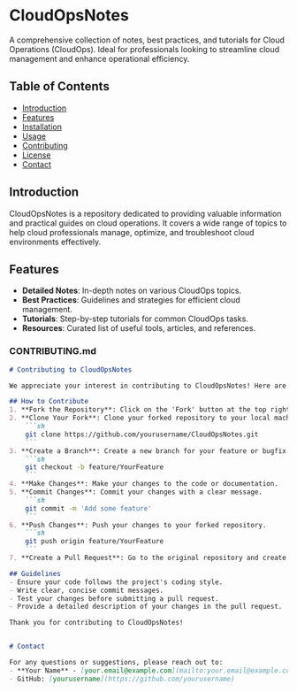 # CloudOpsNotes

A comprehensive collection of notes, best practices, and tutorials for Cloud Operations (CloudOps). Ideal for professionals looking to streamline cloud management and enhance operational efficiency.

## Table of Contents
- [Introduction](#introduction)
- [Features](#features)
- [Installation](#installation)
- [Usage](#usage)
- [Contributing](#contributing)
- [License](#license)
- [Contact](#contact)

## Introduction
CloudOpsNotes is a repository dedicated to providing valuable information and practical guides on cloud operations. It covers a wide range of topics to help cloud professionals manage, optimize, and troubleshoot cloud environments effectively.

## Features
- **Detailed Notes**: In-depth notes on various CloudOps topics.
- **Best Practices**: Guidelines and strategies for efficient cloud management.
- **Tutorials**: Step-by-step tutorials for common CloudOps tasks.
- **Resources**: Curated list of useful tools, articles, and references.


### CONTRIBUTING.md

```markdown
# Contributing to CloudOpsNotes

We appreciate your interest in contributing to CloudOpsNotes! Here are some guidelines to help you get started.

## How to Contribute
1. **Fork the Repository**: Click on the 'Fork' button at the top right of the repository page.
2. **Clone Your Fork**: Clone your forked repository to your local machine.
    ```sh
    git clone https://github.com/yourusername/CloudOpsNotes.git
    ```
3. **Create a Branch**: Create a new branch for your feature or bugfix.
    ```sh
    git checkout -b feature/YourFeature
    ```
4. **Make Changes**: Make your changes to the code or documentation.
5. **Commit Changes**: Commit your changes with a clear message.
    ```sh
    git commit -m 'Add some feature'
    ```
6. **Push Changes**: Push your changes to your forked repository.
    ```sh
    git push origin feature/YourFeature
    ```
7. **Create a Pull Request**: Go to the original repository and create a pull request from your fork.

## Guidelines
- Ensure your code follows the project's coding style.
- Write clear, concise commit messages.
- Test your changes before submitting a pull request.
- Provide a detailed description of your changes in the pull request.

Thank you for contributing to CloudOpsNotes!


# Contact

For any questions or suggestions, please reach out to:
- **Your Name** - [your.email@example.com](mailto:your.email@example.com)
- GitHub: [yourusername](https://github.com/yourusername)
